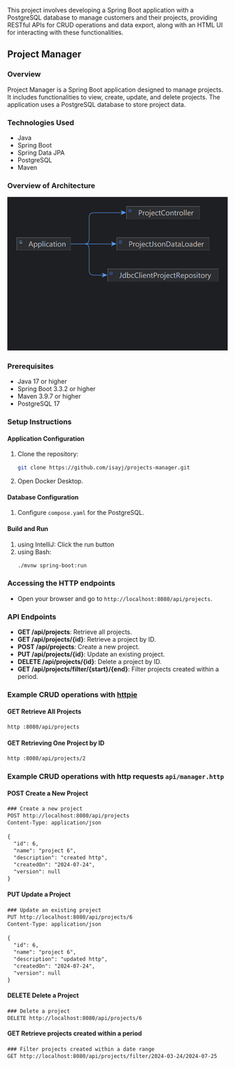 This project involves developing a Spring Boot application with a PostgreSQL database to manage customers and their projects, providing RESTful APIs for CRUD operations and data export, along with an HTML UI for interacting with these functionalities.
## Project Manager

### Overview
Project Manager is a Spring Boot application designed to manage projects. 
It includes functionalities to view, create, update, and delete projects. 
The application uses a PostgreSQL database to store project data.

### Technologies Used
- Java
- Spring Boot
- Spring Data JPA
- PostgreSQL
- Maven

### Overview of Architecture
![projects-manager.png](projects-manager.png)

### Prerequisites
- Java 17 or higher
- Spring Boot 3.3.2 or higher
- Maven 3.9.7 or higher
- PostgreSQL 17

### Setup Instructions


#### Application Configuration
1. Clone the repository:
   ```bash
   git clone https://github.com/isayj/projects-manager.git
   ```
2. Open Docker Desktop.

#### Database Configuration
1. Configure `compose.yaml` for the PostgreSQL.

#### Build and Run
1. using IntelliJ: Click the run button
2. using Bash:
   ```bash
   ./mvnw spring-boot:run
   ```

### Accessing the HTTP endpoints
- Open your browser and go to `http://localhost:8080/api/projects`.

### API Endpoints
- **GET /api/projects**: Retrieve all projects.
- **GET /api/projects/{id}**: Retrieve a project by ID.
- **POST /api/projects**: Create a new project.
- **PUT /api/projects/{id}**: Update an existing project.
- **DELETE /api/projects/{id}**: Delete a project by ID.
- **GET /api/projects/filter/{start}/{end}**: Filter projects created within a period.

### Example CRUD operations with [httpie](https://httpie.io/docs/cli/examples)
#### GET Retrieve All Projects
```bash
http :8080/api/projects
```
#### GET Retrieving One Project by ID
```bash
http :8080/api/projects/2
```

### Example CRUD operations with http requests `api/manager.http`
#### POST Create a New Project
```http request
### Create a new project
POST http://localhost:8080/api/projects
Content-Type: application/json

{
  "id": 6,
  "name": "project 6",
  "description": "created http",
  "createdOn": "2024-07-24",
  "version": null
}
```
#### PUT Update a Project
```http request
### Update an existing project
PUT http://localhost:8080/api/projects/6
Content-Type: application/json

{
  "id": 6,
  "name": "project 6",
  "description": "updated http",
  "createdOn": "2024-07-24",
  "version": null
}
```
#### DELETE Delete a Project
```http request
### Delete a project
DELETE http://localhost:8080/api/projects/6
```
#### GET Retrieve projects created within a period
```http request
### Filter projects created within a date range
GET http://localhost:8080/api/projects/filter/2024-03-24/2024-07-25
```


[//]: # (### Troubleshooting)

[//]: # (- **Content of `index.html` not showing up in the browser**: Ensure `index.html` is located in `src/main/resources/static/` and the `HomeController` is correctly configured to return the view name without the `.html` extension.)

[//]: # ()
[//]: # (### Contributing)

[//]: # (1. Fork the repository.)

[//]: # (2. Create a new branch &#40;`git checkout -b feature-branch`&#41;.)

[//]: # (3. Make your changes and commit them &#40;`git commit -m 'Add some feature'`&#41;.)

[//]: # (4. Push to the branch &#40;`git push origin feature-branch`&#41;.)

[//]: # (5. Create a new Pull Request.)

[//]: # ()
[//]: # (### License)

[//]: # (This project is licensed under the MIT License. See the `LICENSE` file for details.)